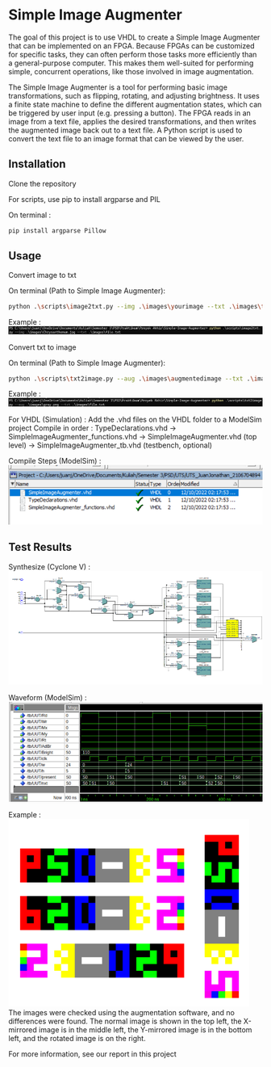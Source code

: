 # Simple Image Augmenter

The goal of this project is to use VHDL to create a Simple Image Augmenter that can be implemented on an FPGA. Because FPGAs can be customized for specific tasks, they can often perform those tasks more efficiently than a general-purpose computer. This makes them well-suited for performing simple, concurrent operations, like those involved in image augmentation.

The Simple Image Augmenter is a tool for performing basic image transformations, such as flipping, rotating, and adjusting brightness. It uses a finite state machine to define the different augmentation states, which can be triggered by user input (e.g. pressing a button). The FPGA reads in an image from a text file, applies the desired transformations, and then writes the augmented image back out to a text file. A Python script is used to convert the text file to an image format that can be viewed by the user.

## Installation

Clone the repository

For scripts, use pip to install argparse and PIL

On terminal :
```bash
pip install argparse Pillow
```

## Usage

Convert image to txt

On terminal (Path to Simple Image Augmenter):
```bash
python .\scripts\image2txt.py --img .\images\yourimage --txt .\images\textfile
```

Example :
![alt text](https://github.com/juanjonathan67/Simple-Image-Augmenter/blob/main/ReadMe/image2txtex.png?raw=true)


Convert txt to image

On terminal (Path to Simple Image Augmenter):
```bash
python .\scripts\txt2image.py --aug .\images\augmentedimage --txt .\images\textfile 
```

Example :
![alt text](https://github.com/juanjonathan67/Simple-Image-Augmenter/blob/main/ReadMe/txt2imageex.png?raw=true)

For VHDL (Simulation) :
Add the .vhd files on the VHDL folder to a ModelSim project
Compile in order :
TypeDeclarations.vhd -> SimpleImageAugmenter_functions.vhd -> SimpleImageAugmenter.vhd (top level) -> SimpleImageAugmenter_tb.vhd (testbench, optional)

Compile Steps (ModelSim) :
![alt text](https://github.com/juanjonathan67/Simple-Image-Augmenter/blob/main/ReadMe/CompileSteps.png?raw=true)


## Test Results

Synthesize (Cyclone V) :
![alt text](https://github.com/juanjonathan67/Simple-Image-Augmenter/blob/main/ReadMe/Synthesize.png?raw=true)

Waveform (ModelSim) : 
![alt text](https://github.com/juanjonathan67/Simple-Image-Augmenter/blob/main/ReadMe/TestBench.png?raw=true)

Example : 
![alt text](https://github.com/juanjonathan67/Simple-Image-Augmenter/blob/main/ReadMe/Augmented.png?raw=true)
The images were checked using the augmentation software, and no differences were found. The normal image is shown in the top left, the X-mirrored image is in the middle left, the Y-mirrored image is in the bottom left, and the rotated image is on the right.

For more information, see our report in this project 
